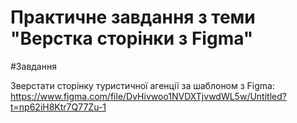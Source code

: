 # Практичне завдання з теми "Верстка сторінки з Figma"

#Завдання

Зверстати сторінку туристичної агенції за шаблоном з Figma: https://www.figma.com/file/DvHivwoo1NVDXTjvwdWL5w/Untitled?t=np62iH8Ktr7Q77Zu-1
